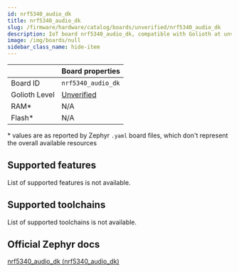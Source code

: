 ```yaml
---
id: nrf5340_audio_dk
title: nrf5340_audio_dk
slug: /firmware/hardware/catalog/boards/unverified/nrf5340_audio_dk
description: IoT board nrf5340_audio_dk, compatible with Golioth at unverified level.
image: /img/boards/null
sidebar_class_name: hide-item
---
```


[//]: # (This is an auto-generated file, do not edit! Changes to it will be lost upon re-generation)



|                | Board properties     |
| -------------  | -------------------- |
| Board ID       | `nrf5340_audio_dk` |
| Golioth Level  | [Unverified](/firmware/hardware#unverified-boards) |
| RAM*           | N/A |
| Flash*         | N/A |

\* values are as reported by Zephyr `.yaml` board files, which don't represent the overall available resources



## Supported features

List of supported features is not available.

## Supported toolchains

List of supported toolchains is not available.

## Official Zephyr docs

[nrf5340_audio_dk (nrf5340_audio_dk)](https://docs.zephyrproject.org/latest/boards/nordic/nrf5340_audio_dk/doc/index.html)
